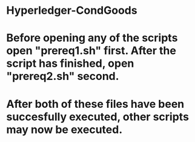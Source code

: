 # Hyperledger-CondGoods

# Before opening any of the scripts open "prereq1.sh" first. After the script has finished, open "prereq2.sh" second.
# After both of these files have been succesfully executed, other scripts may now be executed.
